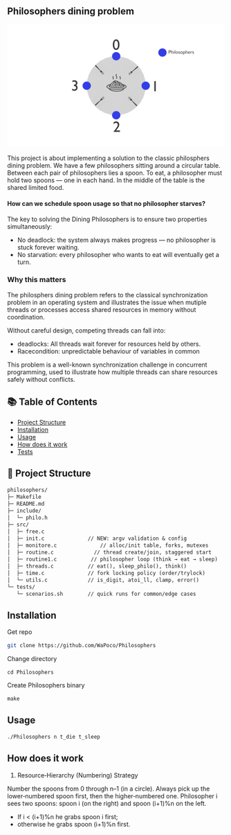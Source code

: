 ## Philosophers dining problem
![Philosophers Diagram](pictures/0010.jpg)

This project is about implementing a solution to the classic philosphers dining problem.
We have a few philosophers sitting around a circular table.
Between each pair of philosophers lies a spoon.
To eat, a philosopher must hold two spoons — one in each hand.
In the middle of the table is the shared limited food.

#### How can we schedule spoon usage so that no philosopher starves?

The key to solving the Dining Philosophers is to ensure two properties simultaneously:

- No deadlock: the system always makes progress — no philosopher is stuck forever waiting.
- No starvation: every philosopher who wants to eat will eventually get a turn.

### Why this matters

The philosphers dining problem refers to the classical synchronization problem in an operating system and illustrates the issue when mutiple threads or processes access shared resources in memory without coordination.

Without careful design, competing threads can fall into:
- deadlocks:  All threads wait forever for resources held by others.
- Racecondition: unpredictable behaviour of variables in common

This problem is a well-known synchronization challenge in concurrent programming, used to illustrate how multiple threads can share resources safely without conflicts.

## 📚 Table of Contents
- [Project Structure](#-project-structure)
- [Installation](#-Installation)
- [Usage](#-usage)
- [How does it work](#-How-does-it-work)
- [Tests](#-Tests)

## 📂 Project Structure
```
philosophers/
├─ Makefile
├─ README.md
├─ include/
│  └─ philo.h
├─ src/
│  ├─ free.c
│  ├─ init.c              // NEW: argv validation & config
│  ├─ monitore.c              // alloc/init table, forks, mutexes
│  ├─ routine.c             // thread create/join, staggered start
│  ├─ routine1.c           // philosopher loop (think → eat → sleep)
│  ├─ threads.c           // eat(), sleep_philo(), think()
│  ├─ time.c              // fork locking policy (order/trylock)
│  └─ utils.c             // is_digit, atoi_ll, clamp, error()
└─ tests/
   └─ scenarios.sh        // quick runs for common/edge cases
```
## Installation
Get repo
```bash
git clone https://github.com/WaPoco/Philosophers
```
Change directory
```
cd Philosophers
```
Create Philosophers binary
```
make
```

## Usage

```bash
./Philosophers n t_die t_sleep
```
## How does it work

1. Resource‐Hierarchy (Numbering) Strategy

Number the spoons from 0 through n–1 (in a circle).
Always pick up the lower‐numbered spoon first, then the higher‐numbered one.
Philosopher i sees two spoons: spoon i (on the right) and spoon (i+1)%n on the left.
- If i < (i+1)%n he grabs spoon i first;
- otherwise he grabs spoon (i+1)%n first.
